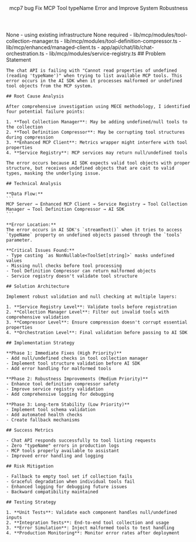 <Climb>
  <header>
    <id>mcp7</id>
    <type>bug</type>
    <description>Fix MCP Tool typeName Error and Improve System Robustness</description>
  </header>
  <newDependencies>None - using existing infrastructure</newDependencies>
  <prerequisiteChanges>None required</prerequisiteChanges>
  <relevantFiles>
    - lib/mcp/modules/tool-collection-manager.ts
    - lib/mcp/modules/tool-definition-compressor.ts  
    - lib/mcp/enhanced/managed-client.ts
    - app/api/chat/lib/chat-orchestration.ts
    - lib/mcp/modules/service-registry.ts
  </relevantFiles>
  <everythingElse>
    ## Problem Statement
    
    The chat API is failing with "Cannot read properties of undefined (reading 'typeName')" when trying to list available MCP tools. This error occurs in the AI SDK when it processes malformed or undefined tool objects from the MCP system.
    
    ## Root Cause Analysis
    
    After comprehensive investigation using MECE methodology, I identified four potential failure points:
    
    1. **Tool Collection Manager**: May be adding undefined/null tools to the collection
    2. **Tool Definition Compressor**: May be corrupting tool structures during compression
    3. **Enhanced MCP Client**: Metrics wrapper might interfere with tool properties
    4. **Service Registry**: MCP services may return null/undefined tools
    
    The error occurs because AI SDK expects valid tool objects with proper structure, but receives undefined objects that are cast to valid types, masking the underlying issue.
    
    ## Technical Analysis
    
    **Data Flow:**
    ```
    MCP Server → Enhanced MCP Client → Service Registry → Tool Collection Manager → Tool Definition Compressor → AI SDK
    ```
    
    **Error Location:**
    The error occurs in AI SDK's `streamText()` when it tries to access `typeName` property on undefined objects passed through the `tools` parameter.
    
    **Critical Issues Found:**
    - Type casting `as NonNullable<ToolSet[string]>` masks undefined values
    - Missing null checks before tool processing
    - Tool Definition Compressor can return malformed objects
    - Service registry doesn't validate tool structure
    
    ## Solution Architecture
    
    Implement robust validation and null checking at multiple layers:
    
    1. **Service Registry Level**: Validate tools before registration
    2. **Collection Manager Level**: Filter out invalid tools with comprehensive validation
    3. **Compressor Level**: Ensure compression doesn't corrupt essential properties
    4. **Orchestration Level**: Final validation before passing to AI SDK
    
    ## Implementation Strategy
    
    **Phase 1: Immediate Fixes (High Priority)**
    - Add null/undefined checks in tool collection manager
    - Implement tool structure validation before AI SDK
    - Add error handling for malformed tools
    
    **Phase 2: Robustness Improvements (Medium Priority)**  
    - Enhance tool definition compressor safety
    - Improve service registry validation
    - Add comprehensive logging for debugging
    
    **Phase 3: Long-term Stability (Low Priority)**
    - Implement tool schema validation
    - Add automated health checks
    - Create fallback mechanisms
    
    ## Success Metrics
    
    - Chat API responds successfully to tool listing requests
    - Zero "typeName" errors in production logs
    - MCP tools properly available to assistant
    - Improved error handling and logging
    
    ## Risk Mitigation
    
    - Fallback to empty tool set if collection fails
    - Graceful degradation when individual tools fail
    - Enhanced logging for debugging future issues
    - Backward compatibility maintained
    
    ## Testing Strategy
    
    1. **Unit Tests**: Validate each component handles null/undefined inputs
    2. **Integration Tests**: End-to-end tool collection and usage
    3. **Error Simulation**: Inject malformed tools to test handling
    4. **Production Monitoring**: Monitor error rates after deployment
  </everythingElse>
</Climb> 